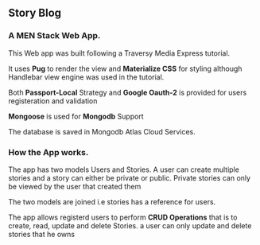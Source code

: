 ## Story Blog

### A MEN Stack Web App.

This Web app was built following a Traversy Media Express tutorial.

It uses **Pug** to render the view and **Materialize CSS** for styling although Handlebar view engine was used in the tutorial.

Both **Passport-Local** Strategy and **Google Oauth-2** is provided for users registeration and validation

**Mongoose** is used for **Mongodb** Support

The database is saved in Mongodb Atlas Cloud Services.

### How the App works.
The app has two models Users and Stories. A user can create multiple stories and a story can either be private or public. Private stories can only be viewed by the user that created them

The two models are joined i.e stories has a reference for users.

The app allows registerd users to perform **CRUD Operations** that is to create, read, update and delete Stories. a user can only update and delete stories that he owns    
